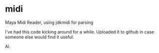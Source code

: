 midi
====

Maya Midi Reader, using jdkmidi for parsing

I've had this code kicking around for a while.  Uploaded it to github in case someone else would find it useful.

Al.
